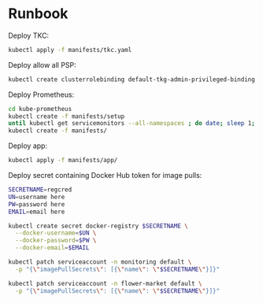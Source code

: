 # Runbook

Deploy TKC:

```sh
kubectl apply -f manifests/tkc.yaml
```

Deploy allow all PSP:

```sh
kubectl create clusterrolebinding default-tkg-admin-privileged-binding --clusterrole=psp:vmware-system-privileged --group=system:authenticated
```

Deploy Prometheus:

```sh
cd kube-prometheus
kubectl create -f manifests/setup
until kubectl get servicemonitors --all-namespaces ; do date; sleep 1; echo ""; done
kubectl create -f manifests/
```

Deploy app:

```sh
kubectl apply -f manifests/app/
```

Deploy secret containing Docker Hub token for image pulls:

```sh
SECRETNAME=regcred
UN=username here
PW=password here
EMAIL=email here

kubectl create secret docker-registry $SECRETNAME \
  --docker-username=$UN \
  --docker-password=$PW \
  --docker-email=$EMAIL

kubectl patch serviceaccount -n monitoring default \
  -p "{\"imagePullSecrets\": [{\"name\": \"$SECRETNAME\"}]}"

kubectl patch serviceaccount -n flower-market default \
  -p "{\"imagePullSecrets\": [{\"name\": \"$SECRETNAME\"}]}"
```
